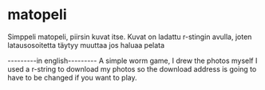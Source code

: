 # matopeli
Simppeli matopeli, piirsin kuvat itse.
Kuvat on ladattu r-stingin avulla, joten latausosoitetta täytyy muuttaa jos haluaa pelata

---------in english---------
A simple worm game, I drew the photos myself
I used a r-string to download my photos so the download address is going to have to be changed if you want to play.
